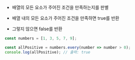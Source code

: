 - 배열의 모든 요소가 주어진 조건을 만족하는지를 판별

- 배열 내의 모든 요소가 주어진 조건을 만족하면 true를 반환

- 그렇지 않으면 false를 반환

``` js
const numbers = [1, 3, 5, 7, 9];

const allPositive = numbers.every(number => number > 0);
console.log(allPositive); // 출력: true
```
